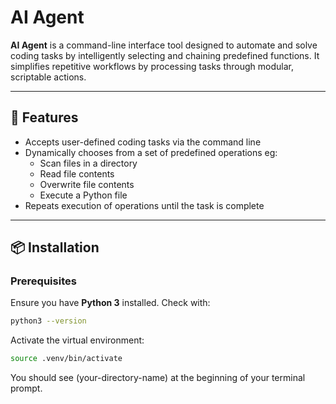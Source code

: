 # AI Agent

**AI Agent** is a command-line interface tool designed to automate and solve coding tasks by intelligently selecting and chaining predefined functions. It simplifies repetitive workflows by processing tasks through modular, scriptable actions.

---

## 🚀 Features

- Accepts user-defined coding tasks via the command line
- Dynamically chooses from a set of predefined operations eg:
  - Scan files in a directory
  - Read file contents
  - Overwrite file contents
  - Execute a Python file
- Repeats execution of operations until the task is complete

---

## 📦 Installation

### Prerequisites
Ensure you have **Python 3** installed. Check with:
```sh
python3 --version
```
Activate the virtual environment:
```bash
source .venv/bin/activate
```
You should see (your-directory-name) at the beginning of your terminal prompt.


